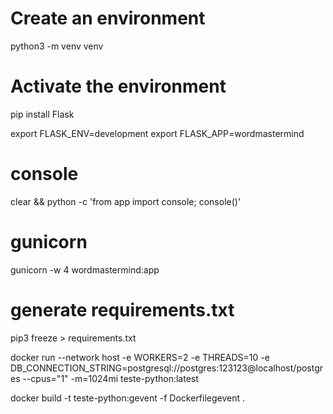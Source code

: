 # Create an environment
python3 -m venv venv

# Activate the environment
pip install Flask

export FLASK_ENV=development
export FLASK_APP=wordmastermind


# console
clear && python -c 'from app import console; console()'

# gunicorn
gunicorn -w 4 wordmastermind:app

# generate requirements.txt
pip3 freeze > requirements.txt

docker run --network host -e WORKERS=2 -e THREADS=10 -e DB_CONNECTION_STRING=postgresql://postgres:123123@localhost/postgres --cpus="1" -m=1024mi teste-python:latest

docker build -t teste-python:gevent -f Dockerfilegevent .
